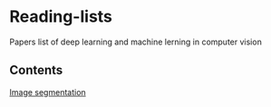 # Reading-lists
Papers list of deep learning and machine lerning in computer vision
## Contents   
[Image segmentation](https://github.com/Zakiyi/Paper-lists/blob/master/semantic%20segmentation.md)

